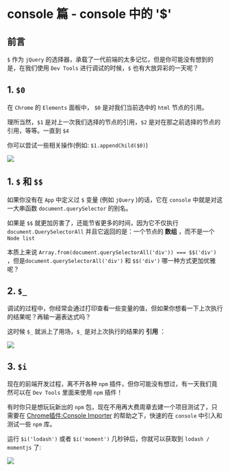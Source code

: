 # console 篇 - console 中的 '$'

## 前言

`$` 作为 `jQuery` 的选择器，承载了一代前端的太多记忆，但是你可能没有想到的是，在我们使用 `Dev Tools` 进行调试的时候，`$` 也有大放异彩的一天呢？

## 1\. `$0`

在 `Chrome` 的 `Elements` 面板中， `$0` 是对我们当前选中的 `html` 节点的引用。

理所当然，`$1` 是对上一次我们选择的节点的引用，`$2` 是对在那之前选择的节点的引用，等等。一直到 `$4`

你可以尝试一些相关操作(例如: `$1.appendChild($0)`)

![](https://user-gold-cdn.xitu.io/2018/12/7/16785c75b56d3a80?w=1332&h=802&f=gif&s=2504927)

## 1\. `$` 和 `$$`

如果你没有在 `App` 中定义过 `$` 变量 (例如 `jQuery` )的话，它在 `console` 中就是对这一大串函数 `document.querySelector` 的别名。

如果是 `$$` 就更加厉害了，还能节省更多的时间，因为它不仅执行 `document.QuerySelectorAll` 并且它返回的是：一个节点的 **数组** ，而不是一个 `Node list`

本质上来说 `Array.from(document.querySelectorAll('div')) === $$('div')` ，但是`document.querySelectorAll('div')` 和 `$$('div')` 哪一种方式更加优雅呢？

## 2\. `$_`

调试的过程中，你经常会通过打印查看一些变量的值，但如果你想看一下上次执行的结果呢？再输一遍表达式吗？

这时候 `$_` 就派上了用场，`$_` 是对上次执行的结果的 **引用** ：

![](https://user-gold-cdn.xitu.io/2018/12/7/16785d333e7c1d7f?w=1014&h=368&f=png&s=76376)

## 3\. `$i`

现在的前端开发过程，离不开各种 `npm` 插件，但你可能没有想过，有一天我们竟然可以在 `Dev Tools` 里面来使用 `npm` 插件！

有时你只是想玩玩新出的 `npm` 包，现在不用再大费周章去建一个项目测试了，只需要在 [Chrome插件:Console Importer](https://chrome.google.com/webstore/detail/console-importer/hgajpakhafplebkdljleajgbpdmplhie/related) 的帮助之下，快速的在 `console` 中引入和测试一些 `npm` 库。

运行 `$i('lodash')` 或者 `$i('moment')` 几秒钟后，你就可以获取到 `lodash / momentjs` 了:

![](https://user-gold-cdn.xitu.io/2018/12/7/16785da0dea963fb?w=1332&h=802&f=gif&s=1817520)